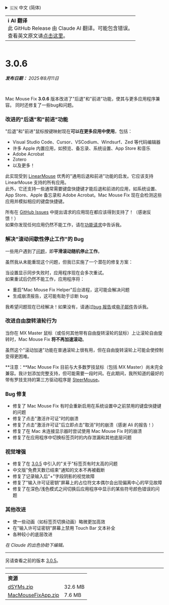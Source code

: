 <details>
<summary>🇨🇳 中文 (简体)</summary>

[🇬🇧 English (GitHub Release)](https://github.com/noah-nuebling/mac-mouse-fix/releases/tag/3.0.6)\
[🇩🇪 Deutsch](https://redirect.macmousefix.com/?target=mmf-release&tag=3.0.6&locale=de)\
[🇻🇳 Tiếng Việt](https://redirect.macmousefix.com/?target=mmf-release&tag=3.0.6&locale=vi)\
**🇨🇳 中文 (简体)**\
[🇨🇳 中文 (繁體)](https://redirect.macmousefix.com/?target=mmf-release&tag=3.0.6&locale=zh-Hant)\
[🇭🇰 中文（香港)](https://redirect.macmousefix.com/?target=mmf-release&tag=3.0.6&locale=zh-HK)\
[🇰🇷 한국어](https://redirect.macmousefix.com/?target=mmf-release&tag=3.0.6&locale=ko)\
[Help translate Mac Mouse Fix to different languages!](https://github.com/noah-nuebling/mac-mouse-fix/discussions/731)
</details>
<table align=><td>
<b>ℹ️ AI 翻译</b><br>
此 GitHub Release 由 Claude AI 翻译。可能包含错误。<br>
查看英文原文请<a href="https://github.com/noah-nuebling/mac-mouse-fix/releases/tag/3.0.6">点击这里</a>。
</td></table>

<table></table>

# 3.0.6
***发布日期：** 2025年8月11日*

<br>

Mac Mouse Fix **3.0.6** 版本改进了"后退"和"前进"功能，使其与更多应用程序兼容。
同时还修复了一些bug和问题。

### 改进的"后退"和"前进"功能

"后退"和"前进"鼠标按键映射现在**可以在更多应用中使用**，包括：

- Visual Studio Code、Cursor、VSCodium、Windsurf、Zed 等代码编辑器
- 许多 Apple 内置应用，如预览、备忘录、系统设置、App Store 和音乐
- Adobe Acrobat
- Zotero
- 以及更多！

此实现受到 [LinearMouse](https://github.com/linearmouse/linearmouse) 优秀的"通用后退和前进"功能的启发。它应该支持 LinearMouse 支持的所有应用。\
此外，它还支持一些通常需要键盘快捷键才能后退和前进的应用，如系统设置、App Store、Apple 备忘录和 Adobe Acrobat。Mac Mouse Fix 现在会检测这些应用并模拟相应的键盘快捷键。

所有在 [GitHub Issues](https://github.com/noah-nuebling/mac-mouse-fix/issues?q=state%3Aclosed%20label%3A%22Universal%20Back%20and%20Forward%22) 中提出请求的应用现在都应该得到支持了！（感谢反馈！）\
如果你发现任何应用仍然不能工作，请在[功能请求](http://redirect.macmousefix.com/?target=mmf-feedback-feature-request&locale=zh-Hans)中告诉我。

### 解决"滚动间歇性停止工作"的 Bug

一些用户遇到了[问题](https://github.com/noah-nuebling/mac-mouse-fix/issues?q=is%3Aissue%20state%3Aclosed%20stops%20working%20label%3A%22Scroll%20Stops%20Working%20Intermittently%22)，即**平滑滚动随机停止工作**。

虽然我从未能重现这个问题，但我已实施了一个潜在的修复方案：

当设置显示同步失败时，应用程序现在会多次重试。\
如果重试后仍然不能工作，应用程序将：

- 重启"Mac Mouse Fix Helper"后台进程，这可能会解决问题
- 生成崩溃报告，这可能有助于诊断 bug

我希望问题现在已经解决！如果没有，请通过[bug 报告](http://redirect.macmousefix.com/?target=mmf-feedback-bug-report&locale=zh-Hans)或[电子邮件](http://redirect.macmousefix.com/?target=mailto-noah&locale=zh-Hans)告诉我。

### 改进自由旋转滚轮行为

当你在 MX Master 鼠标（或任何其他带有自由旋转滚轮的鼠标）上让滚轮自由旋转时，Mac Mouse Fix **将不再加速滚动**。

虽然这个"滚动加速"功能在普通滚轮上很有用，但在自由旋转滚轮上可能会使控制变得更困难。

**注意：**Mac Mouse Fix 目前与大多数罗技鼠标（包括 MX Master）尚未完全兼容。我计划添加完整支持，但可能需要一段时间。在此期间，我所知道的最好的带有罗技支持的第三方驱动程序是 [SteerMouse](https://plentycom.jp/en/steermouse/)。

### Bug 修复

- 修复了 Mac Mouse Fix 有时会重新启用在系统设置中之前禁用的键盘快捷键的问题
- 修复了点击"激活许可证"时的崩溃
- 修复了点击"激活许可证"后立即点击"取消"时的崩溃（感谢 Ali 的报告！）
- 修复了在 Mac 未连接显示器时尝试使用 Mac Mouse Fix 时的崩溃
- 修复了在应用程序中切换标签页时的内存泄漏和其他底层问题

### 视觉增强

- 修复了在 [3.0.5](https://redirect.macmousefix.com/?target=mmf-release&tag=3.0.5&locale=zh-Hans) 中引入的"关于"标签页有时太高的问题
- 中文版"免费天数已结束"通知的文本不再被截断
- 修复了记录输入后"+"字段阴影的视觉故障
- 修复了"输入许可证密钥"屏幕上的占位符文本偶尔会出现偏离中心的罕见故障
- 修复了在深色/浅色模式之间切换后应用程序中显示的某些符号颜色错误的问题

### 其他改进

- 使一些动画（如标签页切换动画）略微更加高效
- 在"输入许可证密钥"屏幕上禁用 Touch Bar 文本补全
- 各种较小的底层改进

*在 Claude 的出色协助下编辑。*

---

另请查看之前的版本 [3.0.5](https://redirect.macmousefix.com/?target=mmf-release&tag=3.0.5&locale=zh-Hans)。

---

<table align="start">
<tr>
    <td colspan=2>
        <b>资源</b>
    </td>
</tr>
<tr>
    <td><a href="https://github.com/noah-nuebling/mac-mouse-fix/releases/download/3.0.6/dSYMs.zip">dSYMs.zip</a></td>
    <td>32.6 MB</td>
</tr>
<tr>
    <td><a href="https://github.com/noah-nuebling/mac-mouse-fix/releases/download/3.0.6/MacMouseFixApp.zip">MacMouseFixApp.zip</a></td>
    <td>7.6 MB</td>
</tr>
</table>